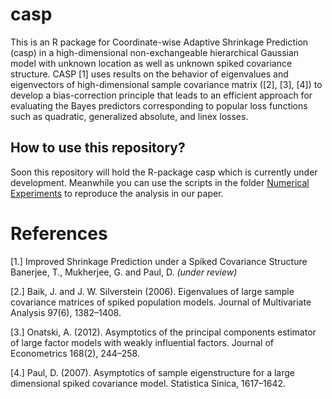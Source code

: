 <!-- README.md is generated from README.Rmd. Please edit that file -->
casp
====
<!-- [![Build Status](https://travis-ci.org/trambakbanerjee/asus.svg?branch=master)](https://travis-ci.org/trambakbanerjee/asus)
[![CRAN_Status_Badge](http://www.r-pkg.org/badges/version/asus)](https://cran.r-project.org/package=asus)
![](http://cranlogs.r-pkg.org/badges/grand-total/asus)-->
This is an R package for Coordinate-wise Adaptive Shrinkage Prediction (casp) in a high-dimensional non-exchangeable hierarchical Gaussian model with unknown location as well as unknown spiked covariance structure. CASP [1] uses results on the behavior of eigenvalues and eigenvectors of high-dimensional sample covariance matrix ([2], [3], [4]) to develop a bias-correction principle that leads to an efficient approach for evaluating the Bayes predictors corresponding to popular loss functions such as
quadratic, generalized absolute, and linex losses.
 
How to use this repository?
----------

Soon this repository will hold the R-package casp which is currently under development. Meanwhile you can use the scripts in the folder [Numerical Experiments](https://github.com/trambakbanerjee/CASP_paper) to reproduce the analysis in our paper.  

References
=======
[1.] Improved Shrinkage Prediction under a Spiked Covariance Structure   
Banerjee, T., Mukherjee, G. and Paul, D. _(under review)_ 

[2.] Baik, J. and J. W. Silverstein (2006). Eigenvalues of large sample covariance matrices of spiked population models. Journal of Multivariate Analysis 97(6), 1382–1408.

[3.] Onatski, A. (2012). Asymptotics of the principal components estimator of large factor models with weakly influential factors. Journal of Econometrics 168(2), 244–258.

[4.] Paul, D. (2007). Asymptotics of sample eigenstructure for a large dimensional spiked covariance model. Statistica Sinica, 1617–1642.

